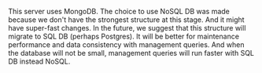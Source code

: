 This server uses MongoDB. 
The choice to use NoSQL DB was made because we don't have the strongest structure at this stage. And it might have super-fast changes. 
In the future, we suggest that this structure will migrate to SQL DB (perhaps Postgres). It will be better for maintenance performance and data consistency with management queries. 
And when the database will not be small, management queries will run faster with SQL DB instead NoSQL.